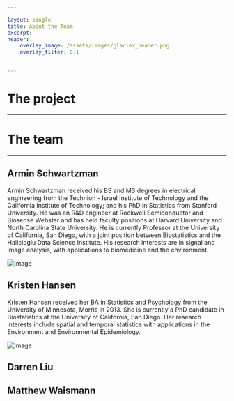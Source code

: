 ```yaml
---

layout: single
title: About the Team
excerpt: 
header:
    overlay_image: /assets/images/glacier_header.png
    overlay_filter: 0.1


---
```


# The project
***

# The team
***

## Armin Schwartzman
Armin Schwartzman received his BS and MS degrees in electrical engineering from the Technion - Israel Institute of Technology and the California Institute of Technology; and his PhD in Statistics from Stanford University. He was an R&D engineer at Rockwell Semiconductor and Biosense Webster and has held faculty positions at Harvard University and North Carolina State University. He is currently Professor at the University of California, San Diego, with a joint position between Biostatistics and the Halicioglu Data Science Institute. His research interests are in signal and image analysis, with applications to biomedicine and the environment.


![image](https://user-images.githubusercontent.com/43550569/118410473-73194780-b644-11eb-8282-5303993077b1.png)

## Kristen Hansen

Kristen Hansen received her BA in Statistics and Psychology from the University of Minnesota, Morris in 2013. She is currently a PhD candidate in Biostatistics at the University of California, San Diego. Her research interests include spatial and temporal statistics with applications in the Environment and Environmental Epidemiology. 


![image](https://user-images.githubusercontent.com/43550569/118410483-7a405580-b644-11eb-8c16-12ef819b6aaf.png)


## Darren Liu

## Matthew Waismann
